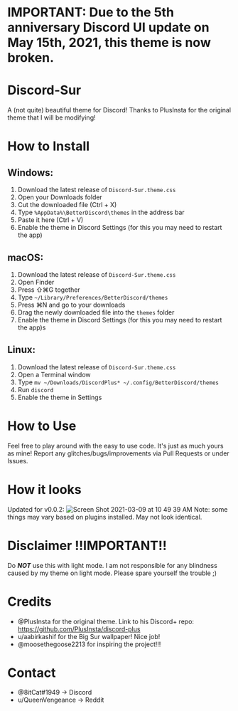 # IMPORTANT: Due to the 5th anniversary Discord UI update on May 15th, 2021, this theme is now broken. 

# Discord-Sur
A (not quite) beautiful theme for Discord! Thanks to PlusInsta for the original theme that I will be modifying!

# How to Install

## **Windows**:
1) Download the latest release of `Discord-Sur.theme.css`
2) Open your Downloads folder
3) Cut the downloaded file (Ctrl + X)
4) Type `%AppData%\BetterDiscord\themes` in the address bar
5) Paste it here (Ctrl + V)
6) Enable the theme in Discord Settings (for this you may need to restart the app)

## **macOS**:
1) Download the latest release of `Discord-Sur.theme.css`
2) Open Finder
3) Press ⇧⌘G together
4) Type `~/Library/Preferences/BetterDiscord/themes`
5) Press ⌘N and go to your downloads
6) Drag the newly downloaded file into the `themes` folder
7) Enable the theme in Discord Settings (for this you may need to restart the app)s

## **Linux**:
1) Download the latest release of `Discord-Sur.theme.css`
2) Open a Terminal window
3) Type `mv ~/Downloads/DiscordPlus* ~/.config/BetterDiscord/themes`
4) Run `discord`
5) Enable the theme in Settings

# How to Use
Feel free to play around with the easy to use code. It's just as much yours as mine! Report any glitches/bugs/improvements via Pull Requests or under Issues. 

# How it looks
Updated for v0.0.2:
![Screen Shot 2021-03-09 at 10 49 39 AM](https://user-images.githubusercontent.com/79278890/110498383-43d6df00-80c5-11eb-87e8-879f2737fa6a.png)
Note: some things may vary based on plugins installed. May not look identical. 

# Disclaimer !!IMPORTANT!!
Do ***NOT*** use this with light mode. I am not responsible for any blindness caused by my theme on light mode. Please spare yourself the trouble ;)

# Credits
 - @PlusInsta for the original theme. Link to his Discord+ repo: https://github.com/PlusInsta/discord-plus
 - u/aabirkashif for the Big Sur wallpaper! Nice job!
 - @moosethegoose2213 for inspiring the project!!!

# Contact
 - @8itCat#1949 -> Discord
 - u/QueenVengeance -> Reddit

